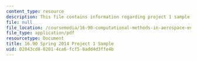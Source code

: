 ```yaml
---
content_type: resource
description: This file contains information regarding project 1 sample.
file: null
file_location: /coursemedia/16-90-computational-methods-in-aerospace-engineering-spring-2014/02043cd802014ca6fcf58add4d3ffe4b_MIT16_90S14_AF_project1.pdf
file_type: application/pdf
resourcetype: Document
title: 16.90 Spring 2014 Project 1 Sample
uid: 02043cd8-0201-4ca6-fcf5-8add4d3ffe4b
---
```

